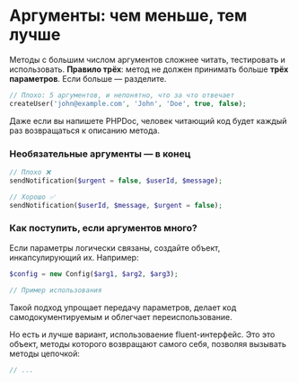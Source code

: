 # Аргументы: чем меньше, тем лучше

Методы с большим числом аргументов сложнее читать, тестировать и использовать.
**Правило трёх**: метод не должен принимать больше **трёх параметров**. Если больше — разделите.

```php
// Плохо: 5 аргументов, и непонятно, что за что отвечает
createUser('john@example.com', 'John', 'Doe', true, false);
```

Даже если вы напишете PHPDoc, человек читающий код будет каждый раз возвращаться к описанию метода.

### Необязательные аргументы — в конец

```php
// Плохо ❌
sendNotification($urgent = false, $userId, $message);

// Хорошо ✅
sendNotification($userId, $message, $urgent = false);
```

### Как поступить, если аргументов много?


Если параметры логически связаны, создайте объект, инкапсулирующий их. Например:

```php
$config = new Config($arg1, $arg2, $arg3);

// Пример использования
```

Такой подход упрощает передачу параметров, делает код самодокументируемым и облегчает переиспользование.


Но есть и лучше вариант, использоваение fluent-интерфейс. 
Это это объект, методы которого возвращают самого себя, позволяя вызывать методы цепочкой:

```php
// ...
```

